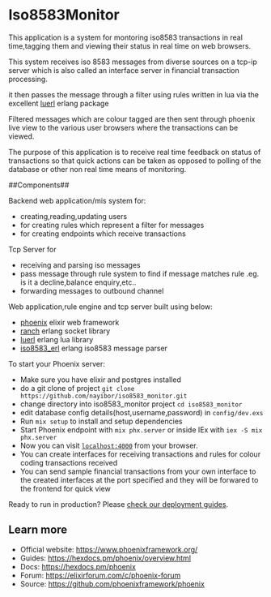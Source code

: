 # Iso8583Monitor


This application is a system for montoring iso8583 transactions in real time,tagging them and viewing their status in real time on web browsers.

This system receives iso 8583 messages from diverse sources on  a tcp-ip server which is also called an interface server in financial transaction processing.

it then passes the message through a filter using rules written in lua via the excellent [luerl](https://github.com/rvirding/luerl) erlang package

Filtered messages which are colour tagged are then sent through phoenix live view to the  various user browsers where the  transactions can be viewed. 

The purpose of this application is to receive real time feedback on status of transactions so that quick actions can be taken as opposed to polling of the database or other non real time means of monitoring.


##Components##

Backend web application/mis system for:

* creating,reading,updating users
* for creating rules which represent a filter for messages
* for creating endpoints which receive transactions

Tcp Server for 

* receiving and parsing iso messages
* pass message through rule system to find if message matches rule .eg. is it a decline,balance enquiry,etc..
* forwarding messages to outbound channel

Web application,rule engine and tcp server built using below:
* [phoenix](https://www.phoenixframework.org/) elixir web framework
* [ranch](https://github.com/ninenines/ranch) erlang socket library 
* [luerl](https://github.com/rvirding/luerl) erlang lua library 
* [iso8583_erl](https://github.com/nayibor/iso8583_erl.git) erlang iso8583 message parser

To start your Phoenix server:

  * Make sure you have elixir and postgres installed
  * do a git clone of project ``git clone https://github.com/nayibor/iso8583_monitor.git``
  *	change directory into iso8583_monitor project ``cd iso8583_monitor``
  * edit database config details(host,username,password) in ``config/dev.exs``
  * Run `mix setup` to install and setup dependencies
  * Start Phoenix endpoint with `mix phx.server` or inside IEx with `iex -S mix phx.server`
  * Now you can visit [`localhost:4000`](http://localhost:4000) from your browser.
  * You can create interfaces for receiving transactions and rules for colour coding transactions received
  * You can send sample financial transactions from your own interface to the created interfaces at the port specified
     and they will be forwared to the frontend for quick view

Ready to run in production? Please [check our deployment guides](https://hexdocs.pm/phoenix/deployment.html).

## Learn more

  * Official website: https://www.phoenixframework.org/
  * Guides: https://hexdocs.pm/phoenix/overview.html
  * Docs: https://hexdocs.pm/phoenix
  * Forum: https://elixirforum.com/c/phoenix-forum
  * Source: https://github.com/phoenixframework/phoenix
